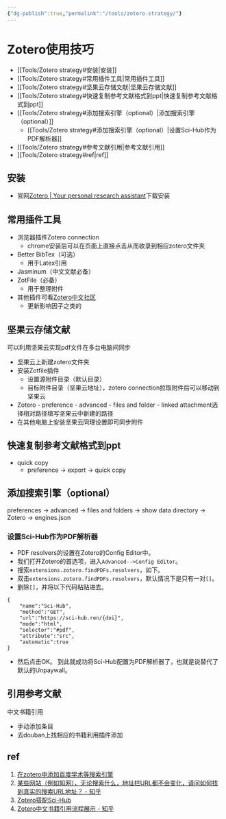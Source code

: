 ```yaml
---
{"dg-publish":true,"permalink":"/tools/zotero-strategy/"}
---
```



# Zotero使用技巧

- [[Tools/Zotero strategy#安装\|安装]]
- [[Tools/Zotero strategy#常用插件工具\|常用插件工具]]
- [[Tools/Zotero strategy#坚果云存储文献\|坚果云存储文献]]
- [[Tools/Zotero strategy#快速复制参考文献格式到ppt\|快速复制参考文献格式到ppt]]
- [[Tools/Zotero strategy#添加搜索引擎（optional）\|添加搜索引擎（optional）]]
	- [[Tools/Zotero strategy#添加搜索引擎（optional）\|设置Sci-Hub作为PDF解析器]]
- [[Tools/Zotero strategy#参考文献引用\|参考文献引用]]
- [[Tools/Zotero strategy#ref\|ref]]

## 安装
- 官网[Zotero | Your personal research assistant](https://www.zotero.org/)下载安装

## 常用插件工具
- 浏览器插件Zotero connection
	- chrome安装后可以在页面上直接点击从而收录到相应zotero文件夹
- Better BibTex（可选）
	- 用于Latex引用
- Jasminum（中文文献必备）
- ZotFile（必备）
	- 用于整理附件
- 其他插件可看[Zotero中文社区](https://zotero-chinese.gitee.io/zotero-plugins/#/)
	- 更新影响因子之类的

## 坚果云存储文献
可以利用坚果云实现pdf文件在多台电脑间同步
- 坚果云上新建zotero文件夹
- 安装Zotfile插件
	- 设置源附件目录（默认目录）
	- 目标附件目录（坚果云地址），zotero connection拉取附件后可以移动到坚果云
- Zotero - preference - advanced - files and folder - linked attachment选择相对路径填写坚果云中新建的路径
- 在其他电脑上安装坚果云同理设置即可同步附件

## 快速复制参考文献格式到ppt
* quick copy
	* preference -> export -> quick copy

## 添加搜索引擎（optional）
preferences -> advanced -> files and folders -> show data directory -> Zotero -> engines.json
### 设置Sci-Hub作为PDF解析器
- PDF resolvers的设置在Zotero的Config Editor中。
- 我们打开Zotero的首选项，进入`Advanced-->Config Editor`。
- 搜索`extensions.zotero.findPDFs.resolvers`，如下。
- 双击`extensions.zotero.findPDFs.resolvers`，默认情况下是只有一对`[]`。
- 删除`[]`，并将以下代码粘贴进去。
```text
{
    "name":"Sci-Hub",
    "method":"GET",
    "url":"https://sci-hub.ren/{doi}",
    "mode":"html",
    "selector":"#pdf",
    "attribute":"src",
    "automatic":true
}
```
- 然后点击OK。
到此就成功将Sci-Hub配置为PDF解析器了，也就是说替代了默认的Unpaywall。

## 引用参考文献
中文书籍引用
- 手动添加条目
- 去douban上找相应的书籍利用插件添加

## ref

1. [在zotero中添加百度学术等搜索引擎](https://www.jianshu.com/p/3ce2f43daa3a)
2. [某些网站（例如知网），无论搜索什么，地址栏URL都不会变化，请问如何找到真实的搜索URL地址？ - 知乎](https://www.zhihu.com/question/320027167)
3. [Zotero搭配Sci-Hub](https://zhuanlan.zhihu.com/p/112141757)
4. [Zotero中文书籍引用流程展示 - 知乎](https://zhuanlan.zhihu.com/p/345447630)